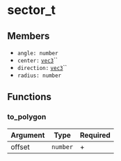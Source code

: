 # sector\_t

## Members

* `angle: number`
* `center:` [`vec3`](vec3.md)``
* `direction:` [`vec3`](vec3.md)``
* `radius: number`

## Functions

### to\_polygon

| Argument | Type     | Required |
| -------- | -------- | -------- |
| offset   | `number` | +        |
